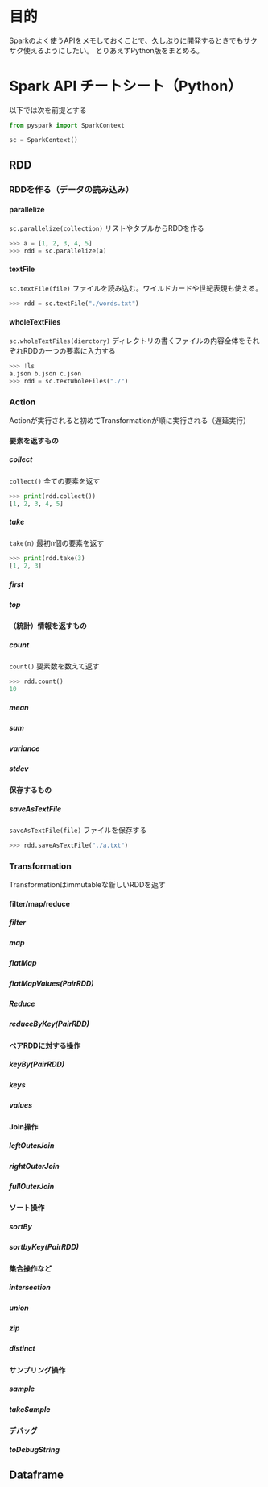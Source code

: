 <!-- Spark API -->

# 目的
Sparkのよく使うAPIをメモしておくことで、久しぶりに開発するときでもサクサク使えるようにしたい。
とりあえずPython版をまとめる。

# Spark API チートシート（Python）

以下では次を前提とする

```py
from pyspark import SparkContext

sc = SparkContext()
```

## RDD

### RDDを作る（データの読み込み）

#### parallelize

```sc.parallelize(collection)``` リストやタプルからRDDを作る

```py
>>> a = [1, 2, 3, 4, 5]
>>> rdd = sc.parallelize(a)
```

#### textFile

```sc.textFile(file)``` ファイルを読み込む。ワイルドカードや世紀表現も使える。

```py
>>> rdd = sc.textFile("./words.txt")
```

#### wholeTextFiles

```sc.wholeTextFiles(dierctory)``` ディレクトリの書くファイルの内容全体をそれぞれRDDの一つの要素に入力する

```py
>>> !ls
a.json b.json c.json
>>> rdd = sc.textWholeFiles("./")
```

### Action

Actionが実行されると初めてTransformationが順に実行される（遅延実行）

#### 要素を返すもの

##### collect

```collect()``` 全ての要素を返す

```py
>>> print(rdd.collect())
[1, 2, 3, 4, 5]
```

##### take

```take(n)``` 最初n個の要素を返す

```py
>>> print(rdd.take(3)
[1, 2, 3]
```

##### first

##### top

#### （統計）情報を返すもの

##### count

```count()``` 要素数を数えて返す

```py
>>> rdd.count()
10
```

##### mean
##### sum
##### variance
##### stdev

#### 保存するもの

##### saveAsTextFile

```saveAsTextFile(file)``` ファイルを保存する

```py
>>> rdd.saveAsTextFile("./a.txt")
```

### Transformation

Transformationはimmutableな新しいRDDを返す

#### filter/map/reduce
##### filter
##### map
##### flatMap
##### flatMapValues(PairRDD)
##### Reduce
##### reduceByKey(PairRDD)

#### ペアRDDに対する操作
##### keyBy(PairRDD)
##### keys
##### values

#### Join操作
##### leftOuterJoin
##### rightOuterJoin
##### fullOuterJoin

#### ソート操作
##### sortBy
##### sortbyKey(PairRDD)

#### 集合操作など
##### intersection
##### union
##### zip
##### distinct

#### サンプリング操作

##### sample
##### takeSample

#### デバッグ

##### toDebugString

## Dataframe

<!-- ## Spark Streaming -->
<!-- ## Mllib -->
